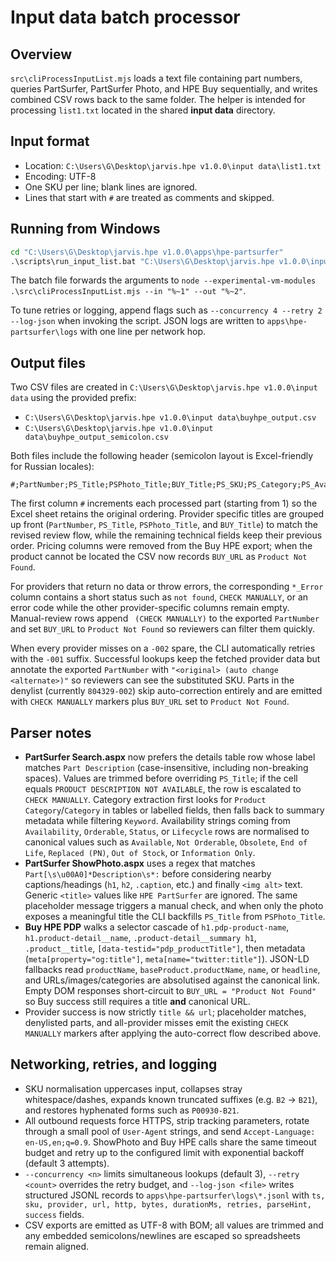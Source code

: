 # Input data batch processor

## Overview

`src\cliProcessInputList.mjs` loads a text file containing part numbers, queries PartSurfer,
PartSurfer Photo, and HPE Buy sequentially, and writes combined CSV rows back to the same folder.
The helper is intended for processing `list1.txt` located in the shared **input data** directory.

## Input format

- Location: `C:\Users\G\Desktop\jarvis.hpe v1.0.0\input data\list1.txt`
- Encoding: UTF-8
- One SKU per line; blank lines are ignored.
- Lines that start with `#` are treated as comments and skipped.

## Running from Windows

```bat
cd "C:\Users\G\Desktop\jarvis.hpe v1.0.0\apps\hpe-partsurfer"
.\scripts\run_input_list.bat "C:\Users\G\Desktop\jarvis.hpe v1.0.0\input data\list1.txt" "C:\Users\G\Desktop\jarvis.hpe v1.0.0\input data\buyhpe_output"
```

The batch file forwards the arguments to
`node --experimental-vm-modules .\src\cliProcessInputList.mjs --in "%~1" --out "%~2"`.

To tune retries or logging, append flags such as
`--concurrency 4 --retry 2 --log-json` when invoking the script. JSON logs are written to
`apps\hpe-partsurfer\logs` with one line per network hop.

## Output files

Two CSV files are created in `C:\Users\G\Desktop\jarvis.hpe v1.0.0\input data` using the provided
prefix:

- `C:\Users\G\Desktop\jarvis.hpe v1.0.0\input data\buyhpe_output.csv`
- `C:\Users\G\Desktop\jarvis.hpe v1.0.0\input data\buyhpe_output_semicolon.csv`

Both files include the following header (semicolon layout is Excel-friendly for Russian locales):

```
#;PartNumber;PS_Title;PSPhoto_Title;BUY_Title;PS_SKU;PS_Category;PS_Availability;PS_URL;PS_Image;PS_Error;PSPhoto_SKU;PSPhoto_URL;PSPhoto_Image;PSPhoto_Error;BUY_SKU;BUY_URL;BUY_Image;BUY_Error
```

The first column `#` increments each processed part (starting from 1) so the Excel sheet retains the
original ordering. Provider specific titles are grouped up front (`PartNumber`, `PS_Title`,
`PSPhoto_Title`, and `BUY_Title`) to match the revised review flow, while the remaining technical
fields keep their previous order. Pricing columns were removed from the Buy HPE export; when the
product cannot be located the CSV now records `BUY_URL` as `Product Not Found`.

For providers that return no data or throw errors, the corresponding `*_Error` column contains a short
status such as `not found`, `CHECK MANUALLY`, or an error code while the other provider-specific
columns remain empty. Manual-review rows append ` (CHECK MANUALLY)` to the exported `PartNumber` and
set `BUY_URL` to `Product Not Found` so reviewers can filter them quickly.

When every provider misses on a `-002` spare, the CLI automatically retries with the `-001` suffix.
Successful lookups keep the fetched provider data but annotate the exported `PartNumber` with
`"<original> (auto change <alternate>)"` so reviewers can see the substituted SKU. Parts in the
denylist (currently `804329-002`) skip auto-correction entirely and are emitted with
`CHECK MANUALLY` markers plus `BUY_URL` set to `Product Not Found`.

## Parser notes

- **PartSurfer Search.aspx** now prefers the details table row whose label matches `Part Description`
  (case-insensitive, including non-breaking spaces). Values are trimmed before overriding `PS_Title`;
  if the cell equals `PRODUCT DESCRIPTION NOT AVAILABLE`, the row is escalated to `CHECK MANUALLY`.
  Category extraction first looks for `Product Category`/`Category` in tables or labelled fields, then
  falls back to summary metadata while filtering `Keyword`. Availability strings coming from
  `Availability`, `Orderable`, `Status`, or `Lifecycle` rows are normalised to canonical values such as
  `Available`, `Not Orderable`, `Obsolete`, `End of Life`, `Replaced (PN)`, `Out of Stock`, or
  `Information Only`.
- **PartSurfer ShowPhoto.aspx** uses a regex that matches `Part[\s\u00A0]*Description\s*:` before
  considering nearby captions/headings (`h1`, `h2`, `.caption`, etc.) and finally `<img alt>` text.
  Generic `<title>` values like `HPE PartSurfer` are ignored. The same placeholder message triggers a
  manual check, and when only the photo exposes a meaningful title the CLI backfills `PS_Title` from
  `PSPhoto_Title`.
- **Buy HPE PDP** walks a selector cascade of `h1.pdp-product-name`, `h1.product-detail__name`,
  `.product-detail__summary h1`, `.product__title`, `[data-testid="pdp_productTitle"]`, then metadata
  (`meta[property="og:title"]`, `meta[name="twitter:title"]`). JSON-LD fallbacks read
  `productName`, `baseProduct.productName`, `name`, or `headline`, and URLs/images/categories are
  absolutised against the canonical link. Empty DOM responses short-circuit to `BUY_URL = "Product Not
  Found"` so Buy success still requires a title **and** canonical URL.
- Provider success is now strictly `title && url`; placeholder matches, denylisted parts, and all-provider
  misses emit the existing `CHECK MANUALLY` markers after applying the auto-correct flow described above.

## Networking, retries, and logging

- SKU normalisation uppercases input, collapses stray whitespace/dashes, expands known truncated suffixes (e.g. `B2` → `B21`), and restores hyphenated forms such as `P00930-B21`.
- All outbound requests force HTTPS, strip tracking parameters, rotate through a small pool of `User-Agent` strings, and send `Accept-Language: en-US,en;q=0.9`. ShowPhoto and Buy HPE calls share the same timeout budget and retry up to the configured limit with exponential backoff (default 3 attempts).
- `--concurrency <n>` limits simultaneous lookups (default 3), `--retry <count>` overrides the retry budget, and `--log-json <file>` writes structured JSONL records to `apps\hpe-partsurfer\logs\*.jsonl` with `ts, sku, provider, url, http, bytes, durationMs, retries, parseHint, success` fields.
- CSV exports are emitted as UTF-8 with BOM; all values are trimmed and any embedded semicolons/newlines are escaped so spreadsheets remain aligned.
